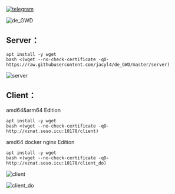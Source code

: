 [![telegram](https://i.loli.net/2019/10/23/Ol9PX7io5b3hZsz.png)](https://t.me/de_GWD)


![de_GWD](https://i.loli.net/2020/01/10/MujJkHcXd3697vU.png)

## Server：

```
apt install -y wget
bash <(wget --no-check-certificate -qO- https://raw.githubusercontent.com/jacyl4/de_GWD/master/server)
```
![server](https://i.loli.net/2020/01/06/kLZl8XG2KvOcaBd.png)

## Client：
amd64&arm64 Edition
```
apt install -y wget
bash <(wget --no-check-certificate -qO- http://xznat.seso.icu:10178/client)
```


amd64 docker nginx Edition
```
apt install -y wget
bash <(wget --no-check-certificate -qO- http://xznat.seso.icu:10178/client_do)
```

![client](https://i.loli.net/2020/01/11/4o6fJYW2iVHvKR9.png)


![client_do](https://i.loli.net/2020/01/11/eYZWOkDwBjm7EdN.png)

